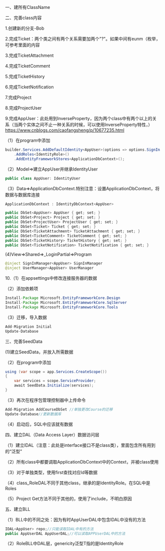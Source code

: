 一、建所有ClassName

二、完善class内容

1.创建新的分支-Bob

2.完成Ticket：两个类之间有两个关系需要加两个"?"。如果中间有eunm（枚举，可参考里面的内容

3.完成TicketAttachment

4.完成TicketComment

5.完成TicketHistory

6.完成TicketNotification

7.完成Project

8.完成ProjectUser

9.完成AppUser：此处用到InverseProperty，因为两个class中有两个以上的关系（当两个实体之间不止一种关系的时候，可以使用InverseProperty特性，）https://www.cnblogs.com/caofangsheng/p/10677235.html

（1）在program中添加
```java
builder.Services.AddDefaultIdentity<AppUser>(options => options.SignIn.RequireConfirmedAccount = true)
    .AddRoles<IdentityRole>()
    .AddEntityFrameworkStores<ApplicationDbContext>();
```

（2）Model=>建立AppUser并继承IdentityUser
```java
public class AppUser: IdentityUser
```

（3）Data=>ApplicationDbContext.特别注意：设置ApplicationDbContext，将数据与数据库连接
```java
ApplicationDbContext : IdentityDbContext<AppUser>

public DbSet<AppUser> AppUser { get; set; }
public DbSet<Project> Project { get; set; }
public DbSet<ProjectUser> ProjectUser { get; set; }
public DbSet<Ticket> Ticket { get; set; }
public DbSet<TicketAttachment> TicketAttachment { get; set; }
public DbSet<TicketComment> TicketComment { get; set; }
public DbSet<TicketHistory> TicketHistory { get; set; }
public DbSet<TicketNotification> TicketNotification { get; set; }
```

(4)View=>Shared=>_LoginPartial=>Program
```java
@inject SignInManager<AppUser> SignInManager
@inject UserManager<AppUser> UserManager
```
10.（1）在appsettings中修改连接服务器的数据 

（2）添加依赖项

```java
Install-Package Microsoft.EntityFrameworkCore.Design
Install-Package Microsoft.EntityFrameworkCore.SqlServer
Install-Package Microsoft.EntityFrameworkCore.Tools
```

（3）迁移，导入数据

```java
Add-Migration Initial
Update-Database
```
三、完善SeedData

(1)建立SeedData，并放入所需数据

（2）在program中添加
```java
using (var scope = app.Services.CreateScope())
{
    var services = scope.ServiceProvider;
    await SeedData.Initialize(services);
}
```

（3）再次在程序包管理控制器中上传命令

```java
Add-Migration AddCourseDbSet //单独更改Course的迁移
Update-Database//更新数据库
```

（4）启动后，SQL中应该就有数据

四、建立DAL（Data Access Layer）数据访问层

（1）建立IDAL（注意：此处是interface接口不是class类），里面包含所有用到的“泛型”

（2）所有class中都要调取ApplicationDbContext中的Context，并被class使用

（3）对于单独类型，使用first查找对应Id等数据

（4）class_RoleDAL不同于其他class，继承的是IdentityRole。在SQL中是Roles

（5）Project Get方法不同于其他的，使用了include，不明白原因

五、建立BLL

（1）BLL中的不同之处：因为有时AppUserDAL中包含IDAL中没有的方法
```java
IDAL<AppUser> repo;//只能读取IDAL中有的方法
public AppUserDAL AppUserDAL;//可以读取APPUserDAL中的方法
```

（2）RoleBLL中DAL层，genericity泛型T指的是IdentityRole